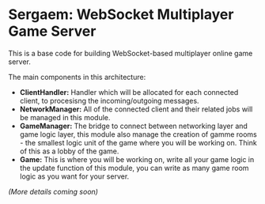 # Sergaem: WebSocket Multiplayer Game Server

This is a base code for building WebSocket-based multiplayer online game server.

The main components in this architecture:

- **ClientHandler:** Handler which will be allocated for each connected client, to procesisng the incoming/outgoing messages.
- **NetworkManager:** All of the connected client and their related jobs will be managed in this module.
- **GameManager:** The bridge to connect between networking layer and game logic layer, this module also manage the creation of gamme rooms - the smallest logic unit of the game where you will be working on. Think of this as a lobby of the game.
- **Game:** This is where you will be working on, write all your game logic in the update function of this module, you can write as many game room logic as you want for your server.

_(More details coming soon)_
